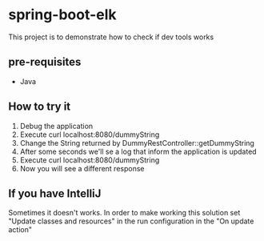 # spring-boot-elk
This project is to demonstrate how to check if dev tools works

## pre-requisites
- Java

## How to try it
1. Debug the application
2. Execute curl localhost:8080/dummyString
3. Change the String returned by DummyRestController::getDummyString
4. After some seconds we'll se a log that inform the application is updated
5. Execute curl localhost:8080/dummyString
6. Now you will see a different response

## If you have IntelliJ
Sometimes it doesn't works. In order to make working this solution set "Update classes and resources" in the run configuration in the "On update action"
